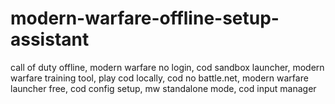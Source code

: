 # modern-warfare-offline-setup-assistant
call of duty offline, modern warfare no login, cod sandbox launcher, modern warfare training tool, play cod locally, cod no battle.net, modern warfare launcher free, cod config setup, mw standalone mode, cod input manager
